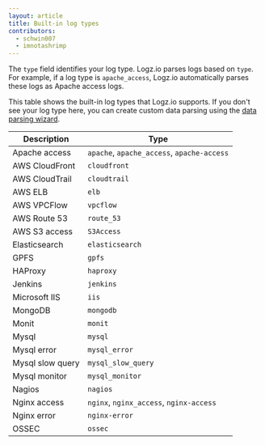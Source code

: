 ```yaml
---
layout: article
title: Built-in log types
contributors:
  - schwin007
  - imnotashrimp
---
```


The `type` field identifies your log type. Logz.io parses logs based on `type`. For example, if a log type is `apache_access`, Logz.io automatically parses these logs as Apache access logs.

This table shows the built-in log types that Logz.io supports. If you don't see your log type here, you can create custom data parsing using the [data parsing wizard]({{site.baseurl}}/user-guide/mapping-and-parsing/data-parsing-wizard.html).

| Description           | Type                                       |
|-----------------------|--------------------------------------------|
| Apache access         | `apache`, `apache_access`, `apache-access` |
| AWS CloudFront        | `cloudfront`                               |
| AWS CloudTrail        | `cloudtrail`                               |
| AWS ELB               | `elb`                                      |
| AWS VPCFlow           | `vpcflow`                                  |
| AWS Route 53          | `route_53`                                 |
| AWS S3 access         | `S3Access`                                 |
| Elasticsearch         | `elasticsearch`                            |
| GPFS                  | `gpfs`                                     |
| HAProxy               | `haproxy`                                  |
| Jenkins               | `jenkins`                                  |
| Microsoft IIS         | `iis`                                      |
| MongoDB               | `mongodb`                                  |
| Monit                 | `monit`                                    |
| Mysql                 | `mysql`                                    |
| Mysql error           | `mysql_error`                              |
| Mysql slow query      | `mysql_slow_query`                         |
| Mysql monitor         | `mysql_monitor`                            |
| Nagios                | `nagios`                                   |
| Nginx access          | `nginx`, `nginx_access`, `nginx-access`    |
| Nginx error           | `nginx-error`                              |
| OSSEC                 | `ossec`                                    |

